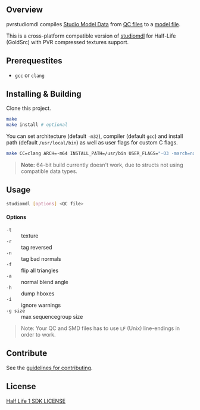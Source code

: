 
## Overview

pvrstudiomdl compiles [Studio Model Data][SMD] from [QC files][QC] to a [model file][MDL].

This is a cross-platform compatible version of [studiomdl][studiomdl_wiki] for Half-Life (GoldSrc) with PVR compressed textures support.

## Prerequestites

- `gcc` or `clang`

## Installing & Building

Clone this project.

```sh
make
make install # optional
```

You can set architecture (default `-m32`), compiler (default `gcc`) and install path (default `/usr/local/bin`) as well as user flags for custom C flags.


```sh
make CC=clang ARCH=-m64 INSTALL_PATH=/usr/bin USER_FLAGS="-O3 -march=native"
```

> **Note:** 64-bit build currently doesn't work, due to structs not using compatible data types.

## Usage

```sh
studiomdl [options] <QC file>
```

#### Options

<dl>
  <dt><code>-t</code></dt>
  <dd>texture</dd>

  <dt><code>-r</code></dt>
  <dd>tag reversed</dd>

  <dt><code>-n</code></dt>
  <dd>tag bad normals</dd>

  <dt><code>-f</code></dt>
  <dd>flip all triangles</dd>

  <dt><code>-a</code></dt>
  <dd>normal blend angle</dd>

  <dt><code>-h</code></dt>
  <dd>dump hboxes</dd>

  <dt><code>-i</code></dt>
  <dd>ignore warnings</dd>

  <dt><code>-g size</code></dt>
  <dd>max sequencegroup size</dd>
</dl>

> Note: Your QC and SMD files has to use `LF` (Unix) line-endings in order to work.

## Contribute

See the [guidelines for contributing][].

## License

[Half Life 1 SDK LICENSE](LICENSE)

[SMD]: https://developer.valvesoftware.com/wiki/Studio_Model_Data
[QC]: https://developer.valvesoftware.com/wiki/QC
[MDL]: https://developer.valvesoftware.com/wiki/Model
[studiomdl_wiki]: https://developer.valvesoftware.com/wiki/Studiomdl
[guidelines for contributing]: https://github.com/fnky/studiomdl/blob/master/CONTRIBUTING.md
[studiomdl_banner]: https://raw.githubusercontent.com/fnky/studiomdl/master/img/banner.png
